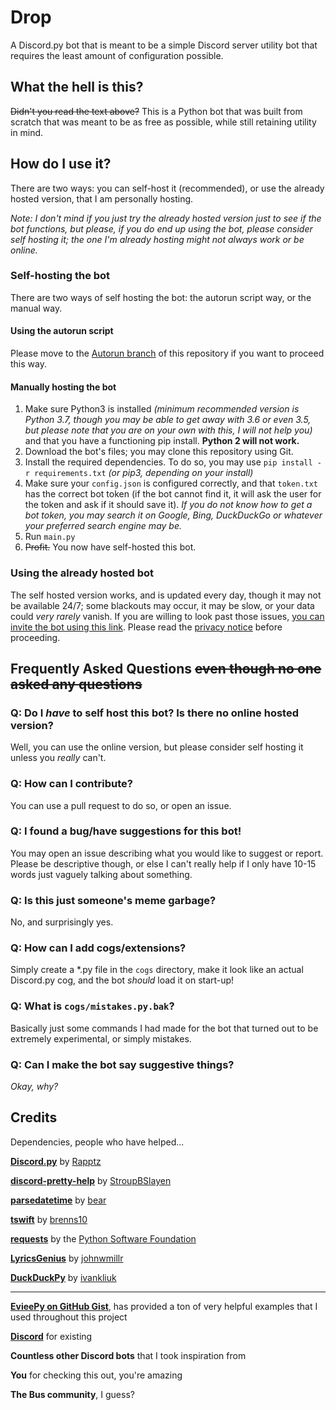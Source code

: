# Drop
A Discord.py bot that is meant to be a simple Discord server utility bot that requires the least amount of configuration possible.

## What the hell is this? 
~~Didn't you read the text above?~~ This is a Python bot that was built from scratch that was meant to be as free as possible, while still retaining utility in mind. 
## How do I use it?
There are two ways: you can self-host it (recommended), or use the already hosted version, that I am personally hosting.

*Note: I don't mind if you just try the already hosted version just to see if the bot functions, but please, if you do end up using the bot, please consider self hosting it; the one I'm already hosting might not always work or be online.*


### Self-hosting the bot
There are two ways of self hosting the bot: the autorun script way, or the manual way.

#### Using the autorun script
Please move to the [Autorun branch](https://github.com/AtlasC0R3/drop-bot/tree/autorun) of this repository if you want to proceed this way.

#### Manually hosting the bot
1. Make sure Python3 is installed *(minimum recommended version is Python 3.7, though you may be able to get away with 3.6 or even 3.5, but please note that you are on your own with this, I will not help you)* and that you have a functioning pip install. **Python 2 will not work.**
2. Download the bot's files; you may clone this repository using Git.
3. Install the required dependencies. To do so, you may use `pip install -r requirements.txt` *(or pip3, depending on your install)*
4. Make sure your `config.json` is configured correctly, and that `token.txt` has the correct bot token (if the bot cannot find it, it will ask the user for the token and ask if it should save it). *If you do not know how to get a bot token, you may search it on Google, Bing, DuckDuckGo or whatever your preferred search engine may be.*
5. Run `main.py`
6. ~~Profit.~~ You now have self-hosted this bot.

### Using the already hosted bot
The self hosted version works, and is updated every day, though it may not be available 24/7; some blackouts may occur, it may be slow, or your data could *very rarely* vanish.
If you are willing to look past those issues, [you can invite the bot using this link](https://discord.com/oauth2/authorize?client_id=749623401706029057&permissions=60518&scope=bot). Please read the [privacy notice](https://atlasc0r3.github.io/drop-bot/#privacy-notice) before proceeding.

## Frequently Asked Questions ~~even though no one asked any questions~~

### Q: Do I _have_ to self host this bot? Is there no online hosted version?
Well, you can use the online version, but please consider self hosting it unless you *really* can't.

### Q: How can I contribute?
You can use a pull request to do so, or open an issue.

### Q: I found a bug/have suggestions for this bot! 
You may open an issue describing what you would like to suggest or report. Please be descriptive though, or else I can't really help if I only have 10-15 words just vaguely talking about something. 

### Q: Is this just someone's meme garbage?
No, and surprisingly yes.

### Q: How can I add cogs/extensions?
Simply create a \*.py file in the `cogs` directory, make it look like an actual Discord.py cog, and the bot *should* load it on start-up!

### Q: What is `cogs/mistakes.py.bak`?
Basically just some commands I had made for the bot that turned out to be extremely experimental, or simply mistakes.

### Q: Can I make the bot say suggestive things? 
_Okay, why?_

## Credits
Dependencies, people who have helped...

**[Discord.py](https://github.com/Rapptz/discord.py)** by [Rapptz](https://github.com/Rapptz/)

**[discord-pretty-help](https://github.com/stroupbslayen/discord-pretty-help)** by [StroupBSlayen](https://github.com/stroupbslayen)

**[parsedatetime](https://github.com/bear/parsedatetime)** by [bear](https://github.com/bear)

**[tswift](https://github.com/brenns10/tswift)** by [brenns10](https://github.com/brenns10)

**[requests](https://github.com/psf/requests)** by the [Python Software Foundation](https://github.com/psf)

**[LyricsGenius](https://github.com/johnwmillr/LyricsGenius)** by [johnwmillr](https://github.com/johnwmillr)

**[DuckDuckPy](https://github.com/ivankliuk/duckduckpy)** by [ivankliuk](https://github.com/ivankliuk)

***

**[EvieePy on GitHub Gist](https://gist.github.com/EvieePy)**, has provided a ton of very helpful examples that I used throughout this project

**[Discord](https://discord.com)** for existing

**Countless other Discord bots** that I took inspiration from

**You** for checking this out, you're amazing

**The Bus community**, I guess?
<!--- Don't ask. It's better if you don't. -->
